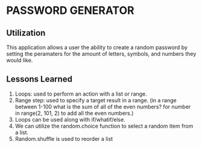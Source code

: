 # **PASSWORD GENERATOR** #
## Utilization ##
This application allows a user the ability to create a random password by setting the peramaters for the amount of letters, symbols, and numbers they would like.
## Lessons Learned ##
1. Loops: used to perform an action with a list or range.
2. Range step: used to specify a target result in a range. (in a range between 1-100 what is the sum of all of the even numbers? for number in range(2, 101, 2) to add all the even numbers.)
3. Loops can be used along with if/whatif/else.
4. We can utilize the random.choice function to select a random item from a list.
5. Random.shuffle is used to reorder a list